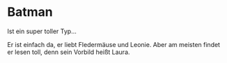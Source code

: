 # Batman

Ist ein super toller Typ...

Er ist einfach da, er liebt Fledermäuse und Leonie. Aber am meisten findet er lesen toll, denn sein Vorbild heißt Laura.
